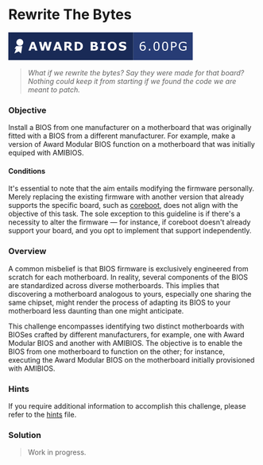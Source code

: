 # Rewrite The Bytes

![Award Modular BIOS v6.00PG]

> _What if we rewrite the bytes? Say they were made for that board? Nothing_
> _could keep it from starting if we found the code we are meant to patch._

### Objective

Install a BIOS from one manufacturer on a motherboard that was originally
fitted with a BIOS from a different manufacturer. For example, make a version
of Award Modular BIOS function on a motherboard that was initially equiped with
AMIBIOS.

#### Conditions

It's essential to note that the aim entails modifying the firmware personally.
Merely replacing the existing firmware with another version that already
supports the specific board, such as [coreboot], does not align with the
objective of this task. The sole exception to this guideline is if there's a
necessity to alter the firmware — for instance, if coreboot doesn't already
support your board, and you opt to implement that support independently.

### Overview

A common misbelief is that BIOS firmware is exclusively engineered from scratch
for each motherboard. In reality, several components of the BIOS are
standardized across diverse motherboards. This implies that discovering a
motherboard analogous to yours, especially one sharing the same chipset, might
render the process of adapting its BIOS to your motherboard less daunting than
one might anticipate.

This challenge encompasses identifying two distinct motherboards with BIOSes
crafted by different manufacturers, for example, one with Award Modular BIOS
and another with AMIBIOS. The objective is to enable the BIOS from one
motherboard to function on the other; for instance, executing the Award Modular
BIOS on the motherboard initially provisioned with AMIBIOS.

### Hints

If you require additional information to accomplish this challenge, please
refer to the [hints] file.

### Solution

> Work in progress.

<!-- External links -->
[coreboot]: https://www.coreboot.org/

<!-- Internal links -->
[hints]: hints/README.md

<!-- Included assets -->
[Award Modular BIOS v6.00PG]: ../../../assets/badges/award_6-00PG.svg